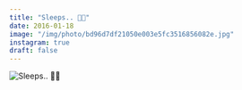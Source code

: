 ```yaml
---
title: "Sleeps.. 🌛🌟"
date: 2016-01-18
image: "/img/photo/bd96d7df21050e003e5fc3516856082e.jpg"
instagram: true
draft: false
---
```


![Sleeps.. 🌛🌟](/img/photo/bd96d7df21050e003e5fc3516856082e.jpg)
